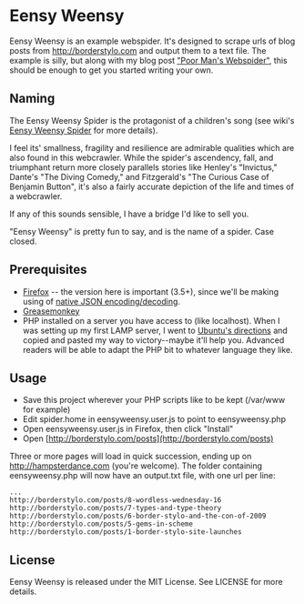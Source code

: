 Eensy Weensy
====

Eensy Weensy is an example webspider. It's designed to scrape urls of blog posts from <http://borderstylo.com> and output them to a text file. The example is silly, but along with my blog post ["Poor Man's Webspider"](http://borderstylo.com/posts/102-poor-mans-webspider), this should be enough to get you started writing your own.

Naming
-----

The Eensy Weensy Spider is the protagonist of a children's song (see wiki's [Eensy Weensy Spider](http://en.wikipedia.org/wiki/Eensy_Weensy_Spider) for more details).

I feel its' smallness, fragility and resilience are admirable qualities which are also found in this webcrawler. While the spider's ascendency, fall, and triumphant return more closely parallels stories like Henley's "Invictus," Dante's "The Diving Comedy," and Fitzgerald's "The Curious Case of Benjamin Button", it's also a fairly accurate depiction of the life and times of a webcrawler.

If any of this sounds sensible, I have a bridge I'd like to sell you.

"Eensy Weensy" is pretty fun to say, and is the name of a spider. Case closed.

Prerequisites
-----

* [Firefox](http://www.mozilla.com/en-US/firefox/firefox.html) -- the version here is important (3.5+), since we'll be making using of [native JSON encoding/decoding](https://developer.mozilla.org/En/Using_native_JSON).
* [Greasemonkey](https://addons.mozilla.org/en-US/firefox/addon/748)
* PHP installed on a server you have access to (like localhost). When I was setting up my first LAMP server, I went to [Ubuntu's directions](https://help.ubuntu.com/community/ApacheMySQLPHP) and copied and pasted my way to victory--maybe it'll help you. Advanced readers will be able to adapt the PHP bit to whatever language they like.

Usage
-----

* Save this project wherever your PHP scripts like to be kept (/var/www for example)
* Edit spider.home in eensyweensy.user.js to point to eensyweensy.php
* Open eensyweensy.user.js in Firefox, then click "Install"
* Open [http://borderstylo.com/posts](http://borderstylo.com/posts)

Three or more pages will load in quick succession, ending up on <http://hampsterdance.com> (you're welcome). The folder containing eensyweensy.php will now have an output.txt file, with one url per line:

    ...
    http://borderstylo.com/posts/8-wordless-wednesday-16
    http://borderstylo.com/posts/7-types-and-type-theory
    http://borderstylo.com/posts/6-border-stylo-and-the-con-of-2009
    http://borderstylo.com/posts/5-gems-in-scheme
    http://borderstylo.com/posts/1-border-stylo-site-launches

License
-------

Eensy Weensy is released under the MIT License. See LICENSE for more details.
